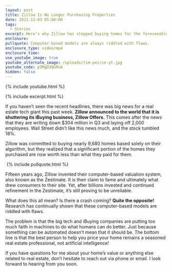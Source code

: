 ```yaml
---
layout: post
title: Zillow Is No Longer Purchasing Properties
date: 2021-12-03 05:00:00
tags:
  - Stories
excerpt: Here’s why Zillow has stopped buying homes for the foreseeable future.
enclosure:
pullquote: Computer-based models are always riddled with flaws.
enclosure_type: video/mp4
enclosure_time:
use_youtube_image: true
youtube_alternate_image: /uploads/tim-peirce-yt.jpg
youtube_code: pIMgO3QnRnA
hidden: false
---
```

{% include youtube.html %}

{% include excerpt.html %}

If you haven’t seen the recent headlines, there was big news for a real estate tech giant this past week. **Zillow announced to the world that it is shuttering its iBuying business, Zillow Offers.** This comes after the news that they are writing down $304 million in Q3 and laying off 2,000 employees. Wall Street didn’t like this news much, and the stock tumbled 18%.

Zillow was committed to buying nearly 9,680 homes based solely on their algorithm, but they realized that a significant portion of the homes they purchased are now worth less than what they paid for them.

&nbsp;{% include pullquote.html %}

Fifteen years ago, Zillow invented their computer-based valuation system, also known as the Zestimate. It is their claim to fame and ultimately what drew consumers to their site. Yet, after billions invested and continued refinement in the Zestimate, it’s still proving to be unreliable.

What does this all mean? Is there a crash coming? **Quite the opposite\!** Research has continually shown that these computer-based models are riddled with flaws.

The problem is that the big tech and iBuying companies are putting too much faith in machines to do what humans can do better. Just because something can be automated doesn’t mean that it should be. The bottom line is that the best person to help you price your home remains a seasoned real estate professional, not artificial intelligence\!

If you have questions for me about your home’s value or anything else related to real estate, don’t hesitate to reach out via phone or email. I look forward to hearing from you soon.
